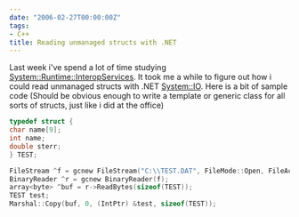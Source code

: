 ```yaml
---
date: "2006-02-27T00:00:00Z"
tags:
- C++
title: Reading unmanaged structs with .NET
---
```

Last week i've spend a lot of time studying [System::Runtime::InteropServices](http://msdn.microsoft.com/library/default.asp?url=/library/en-us/cpref/html/frlrfSystemRuntimeInteropServices.asp). It took me a while to figure out how i could read unmanaged structs with .NET [System::IO](http://msdn.microsoft.com/library/default.asp?url=/library/en-us/cpref/html/frlrfsystemio.asp). Here is a bit of sample code (Should be obvious enough to write a template or generic class for all sorts of structs, just like i did at the office)

```cpp
typedef struct {
char name[9];
int name;
double sterr;
} TEST;

FileStream ^f = gcnew FileStream("C:\\TEST.DAT", FileMode::Open, FileAccess::ReadWrite);
BinaryReader ^r = gcnew BinaryReader(f);
array<byte> ^buf = r->ReadBytes(sizeof(TEST));
TEST test;
Marshal::Copy(buf, 0, (IntPtr) &test, sizeof(TEST));
```
